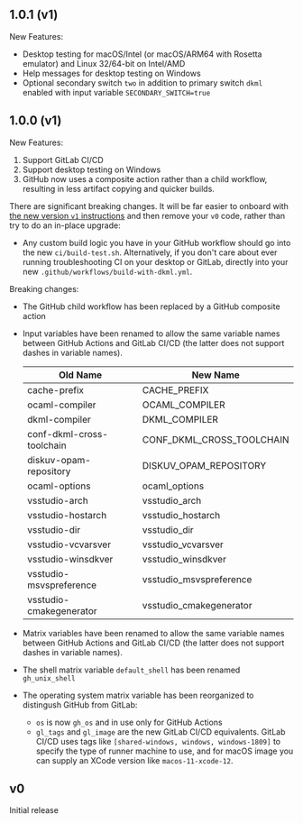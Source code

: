 ## 1.0.1 (v1)

New Features:
- Desktop testing for macOS/Intel (or macOS/ARM64 with Rosetta emulator) and Linux 32/64-bit on Intel/AMD
- Help messages for desktop testing on Windows
- Optional secondary switch `two` in addition to primary switch `dkml` enabled with
  input variable `SECONDARY_SWITCH=true`

## 1.0.0 (v1)

New Features:
1. Support GitLab CI/CD
2. Support desktop testing on Windows
3. GitHub now uses a composite action rather than a child
   workflow, resulting in less artifact copying and
   quicker builds.

There are significant breaking changes. It will be far easier
to onboard with [the new version `v1` instructions](https://github.com/diskuv/dkml-workflows/tree/v1#readme)
and then remove your `v0` code, rather than try to do an in-place upgrade:
* Any custom build logic you have in your GitHub workflow should go into
  the new `ci/build-test.sh`. Alternatively, if you don't care about ever running troubleshooting
  CI on your desktop or GitLab, directly into your new `.github/workflows/build-with-dkml.yml`.

Breaking changes:
- The GitHub child workflow has been replaced by a GitHub composite action
- Input variables have been renamed to allow the same variable names between GitHub Actions and
  GitLab CI/CD (the latter does not support dashes in variable names).

  | Old Name                  | New Name                  |
  | ------------------------- | ------------------------- |
  | cache-prefix              | CACHE_PREFIX              |
  | ocaml-compiler            | OCAML_COMPILER            |
  | dkml-compiler             | DKML_COMPILER             |
  | conf-dkml-cross-toolchain | CONF_DKML_CROSS_TOOLCHAIN |
  | diskuv-opam-repository    | DISKUV_OPAM_REPOSITORY    |
  | ocaml-options             | ocaml_options             |
  | vsstudio-arch             | vsstudio_arch             |
  | vsstudio-hostarch         | vsstudio_hostarch         |
  | vsstudio-dir              | vsstudio_dir              |
  | vsstudio-vcvarsver        | vsstudio_vcvarsver        |
  | vsstudio-winsdkver        | vsstudio_winsdkver        |
  | vsstudio-msvspreference   | vsstudio_msvspreference   |
  | vsstudio-cmakegenerator   | vsstudio_cmakegenerator   |

- Matrix variables have been renamed to allow the same variable names between GitHub Actions and
  GitLab CI/CD (the latter does not support dashes in variable names).

- The shell matrix variable `default_shell` has been renamed `gh_unix_shell`

- The operating system matrix variable has been reorganized to distingush GitHub
  from GitLab:

  - `os` is now `gh_os` and in use only for GitHub Actions
  - `gl_tags` and `gl_image` are the new GitLab CI/CD equivalents. GitLab CI/CD uses tags like
    `[shared-windows, windows, windows-1809]` to specify the type of runner machine to use,
    and for macOS image you can supply an XCode version like `macos-11-xcode-12`.
  
## v0

Initial release